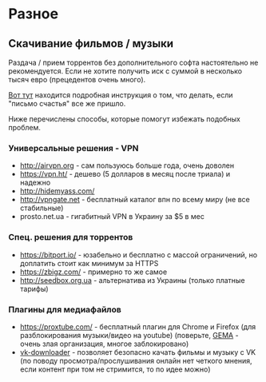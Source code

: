 # Разное

## Скачивание фильмов / музыки 

Раздача / прием торрентов без дополнительного софта настоятельно не рекомендуется. Если не хотите получить иск с суммой в несколько тысяч евро (прецедентов очень много). 

[Вот тут](http://www.allrussian.info/index.php?page=Thread&threadID=141831) находится подробная инструкция о том, что делать, если "письмо счастья" все же пришло.

Ниже перечислены способы, которые помогут избежать подобных проблем.

### Универсальные решения - VPN
- http://airvpn.org - сам пользуюсь больше года, очень доволен
- https://vpn.ht/ - дешево (5 долларов в месяц после триала) и надежно
- http://hidemyass.com/
- http://vpngate.net - бесплатный каталог впн по всему миру (не все стабильные)
- prosto.net.ua - гигабитный VPN в Украину за $5 в мес

### Спец. решения для торрентов
- https://bitport.io/ - юзабельно и бесплатно с массой ограничений, но доплатить стоит как минимум за HTTPS
- https://zbigz.com/ - примерно то же самое
- http://seedbox.org.ua - альтернатива из Украины (только платные тарифы)

### Плагины для медиафайлов
- https://proxtube.com/ - бесплатный плагин для Chrome и Firefox (для разблокирования музыки/видео на youtube) (поверьте, [GEMA](https://en.wikipedia.org/wiki/GEMA_(German_organization)) - очень злая организация, многое заблокировано)
- [vk-downloader](https://chrome.google.com/webstore/detail/vk-downloader/pbjdlpaffkkdggnabfdbhbfbncmcckio?hl=ru) - позволяет безопасно качать фильмы и музыку с VK (по поводу просмотра/прослушивания онлайн нет четкого мнения, если контент при том не стримится, то по идее можно)
